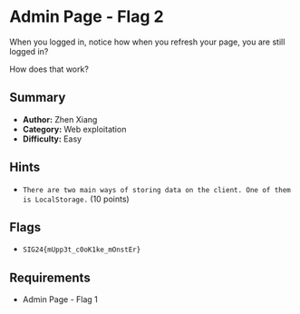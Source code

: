 # Admin Page - Flag 2

When you logged in, notice how when you refresh your page, you are still logged in?

How does that work?

## Summary
- **Author:** Zhen Xiang
- **Category:** Web exploitation
- **Difficulty:** Easy

## Hints
- `There are two main ways of storing data on the client. One of them is LocalStorage.` (10 points)

## Flags
- `SIG24{mUpp3t_c0oK1ke_mOnstEr}`

## Requirements
- Admin Page - Flag 1
